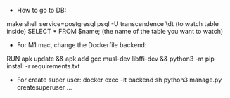 - How to go to DB:

make shell service=postgresql
psql -U transcendence
\dt (to watch table inside)
SELECT * FROM $name;  (the name of the table you want to watch)


- For M1 mac, change the Dockerfile backend:

RUN apk update && apk add gcc musl-dev libffi-dev && python3 -m pip install -r requirements.txt

- For create super user:
	docker exec -it backend sh
	python3 manage.py createsuperuser
	...

